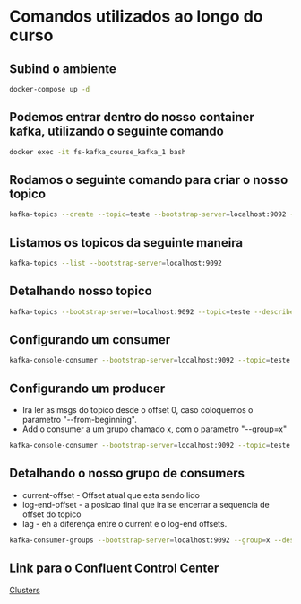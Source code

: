 # Comandos utilizados ao longo do curso

## Subind o ambiente

```bash
docker-compose up -d
```

## Podemos entrar dentro do nosso container kafka, utilizando o seguinte comando

```bash
docker exec -it fs-kafka_course_kafka_1 bash
```

## Rodamos o seguinte comando para criar o nosso topico

```bash
kafka-topics --create --topic=teste --bootstrap-server=localhost:9092 --partitions=3
```

## Listamos os topicos da seguinte maneira

```bash
kafka-topics --list --bootstrap-server=localhost:9092
```

## Detalhando nosso topico

```bash
kafka-topics --bootstrap-server=localhost:9092 --topic=teste --describe
```

## Configurando um consumer

```bash
kafka-console-consumer --bootstrap-server=localhost:9092 --topic=teste
```

## Configurando um producer

- Ira ler as msgs do topico desde o offset 0, caso coloquemos o parametro "--from-beginning".
- Add o consumer a um grupo chamado x, com o parametro "--group=x"
  
```bash
kafka-console-consumer --bootstrap-server=localhost:9092 --topic=teste --from-beginning --group=x
```

## Detalhando o nosso grupo de consumers

- current-offset - Offset atual que esta sendo lido
- log-end-offset - a posicao final que ira se encerrar a sequencia de offset do topico
- lag - eh a diferença entre o current e o log-end offsets.

```bash
kafka-consumer-groups --bootstrap-server=localhost:9092 --group=x --describe
```

## Link para o Confluent Control Center

[Clusters](localhost:9021/clusters)
